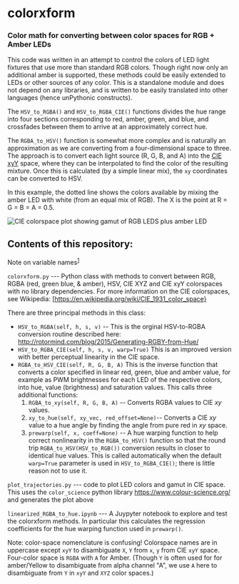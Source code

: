 # colorxform
### Color math for converting between color spaces for RGB + Amber LEDs

This code was written in an attempt to control the colors of LED light
fixtures that use more than standard RGB colors. Though right now only
an additional amber is supported, these methods could be easily
extended to LEDs or other sources of any color. This is a standalone
module and does not depend on any libraries, and is written to be
easily translated into other languages (hence unPythonic constructs).

The `HSV_to_RGBA()` and `HSV_to_RGBA_CIE()` functions divides the hue
range into four sections corresponding to red, amber, green, and blue,
and crossfades between them to arrive at an approximately correct
hue. 

The `RGBA_to_HSV()` function is somewhat more complex and is naturally
an approximation as we are converting from a four-dimensional space to
three. The approach is to convert each light source (R, G, B, and A)
into the [CIE xyY](https://en.wikipedia.org/wiki/CIE_1931_color_space#Definition_of_the_CIE_XYZ_color_space)
space, where they can be interpolated to find the color of the
resulting mixture. Once this is calculated (by a simple linear mix),
the `xy` coordinates can be converted to HSV.

In this example, the dotted line shows the colors available by mixing
the amber LED with white (from an equal mix of RGB).  The X is the
point at R =  G = B = A = 0.5.


![CIE colorspace plot showing gamut of RGB LEDS plus amber
LED](https://github.com/headrotor/colorxform/blob/main/amber-trajectory.png?raw=true)

## Contents of this repository:

Note on variable names<sup>[1](#note1)</sup>

`colorxform.py` --- Python class with methods to convert between RGB, RGBA (red, green blue, & amber), HSV, CIE XYZ and CIE xyY colorspaces with no library
dependencies.  For more information on the CIE colorspaces, see Wikipedia: 
[https://en.wikipedia.org/wiki/CIE_1931_color_space}

There are three principal methods in this class:

* `HSV_to_RGBA(self, h, s, v)` -- This is the orginal HSV-to-RGBA
  conversion routine described here:
  <http://rotormind.com/blog/2015/Generating-RGBY-from-Hue/>
* `HSV_to_RGBA_CIE(self, h, s, v, warp=True)` This is an improved version with better perceptual linearity in the CIE space.
* `RGBA_to_HSV_CIE(self, R, G, B, A)` This is the inverse function
    that converts a color specified in linear red, green, blue and
    amber value, for example as PWM brightnesses for each LED of the
    respective colors, into hue, value (brightness) and saturation
    values. This calls three additional functions:
  1. `RGBA_to_xy(self, R, G, B, A)` -- Converts RGBA values to CIE _xy_
   values.
  2. `xy_to_hue(self, xy_vec, red_offset=None)`-- Converts a CIE _xy_ value to a hue angle by finding the angle from pure red in _xy_ space.
  3. `prewarp(self, x, coeff=None)` -- A hue warping function to help
   correct nonlinearity in the `RGBA_to_HSV()` function so that the
   round trip `RGBA_to_HSV(HSV_to_RGB())` conversion results in closer
   to identical hue values. This is called automatically when the
   default `warp=True` parameter is used in `HSV_to_RGBA_CIE()`; there
   is little reason not to use it.


`plot_trajectories.py` --- code to plot LED colors and gamut in CIE
space. This uses the `color_science` python library
<https://www.colour-science.org/> and generates the plot above

`linearized_RGBA_to_hue.ipynb` --- A Juypyter notebook to explore and test the colorxform methods. In particular this calculates the regression coefficients for the hue warping function used in `prewarp()`.

<a name="note1">Note</a>: color-space nomenclature is confusing!
Colorspace names are in uppercase except `xyY` to disambiguate `X`,
`Y` from `x`, `y` from CIE `xyY` space. Four-color space is `RGBA`
with `A` for Amber.  (Though `Y` is often used for for amber/Yellow to
disambiguate from alpha channel "A", we use `A` here to disambiguate
from `Y` in `xyY` and `XYZ` color spaces.)



